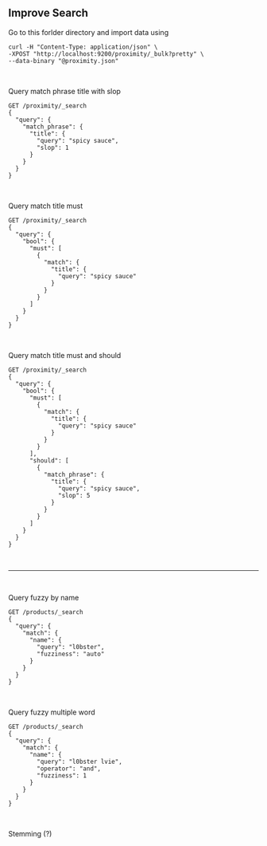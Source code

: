 ## Improve Search

Go to this forlder directory and import data using
```
curl -H "Content-Type: application/json" \
-XPOST "http://localhost:9200/proximity/_bulk?pretty" \
--data-binary "@proximity.json"
```
&nbsp;

Query match phrase title with slop
```
GET /proximity/_search
{
  "query": {
    "match_phrase": {
      "title": {
        "query": "spicy sauce",
        "slop": 1
      }
    }
  }
}
```
&nbsp;

Query match title must
```
GET /proximity/_search
{
  "query": {
    "bool": {
      "must": [
        {
          "match": {
            "title": {
              "query": "spicy sauce"
            }
          }
        }
      ]
    }
  }
}
```
&nbsp;

Query match title must and should
```
GET /proximity/_search
{
  "query": {
    "bool": {
      "must": [
        {
          "match": {
            "title": {
              "query": "spicy sauce"
            }
          }
        }
      ],
      "should": [
        {
          "match_phrase": {
            "title": {
              "query": "spicy sauce",
              "slop": 5
            }
          }
        }
      ]
    }
  }
}
```
&nbsp;

---
&nbsp;

Query fuzzy by name
```
GET /products/_search
{
  "query": {
    "match": {
      "name": {
        "query": "l0bster",
        "fuzziness": "auto"
      }
    }
  }
}
```
&nbsp;

Query fuzzy multiple word
```
GET /products/_search
{
  "query": {
    "match": {
      "name": {
        "query": "l0bster lvie",
        "operator": "and",
        "fuzziness": 1
      }
    }
  }
}
```
&nbsp;

Stemming (?)